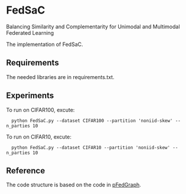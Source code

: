 # FedSaC
Balancing Similarity and Complementarity for Unimodal and Multimodal Federated Learning

The implementation of FedSaC.

## Requirements
The needed libraries are in requirements.txt.

## Experiments
To run on CIFAR100, excute:

      python FedSaC.py --dataset CIFAR100 --partition 'noniid-skew' --n_parties 10

To run on CIFAR10, excute:

      python FedSaC.py --dataset CIFAR10 --partition 'noniid-skew' --n_parties 10

## Reference
The code structure is based on the code in [pFedGraph](https://github.com/MediaBrain-SJTU/pFedGraph).
